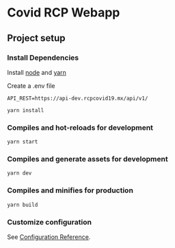 # Covid RCP Webapp


## Project setup

### Install Dependencies

Install [node](https://nodejs.org/en/) and [yarn](https://yarnpkg.com/getting-started/install)

Create a .env file

```
API_REST=https://api-dev.rcpcovid19.mx/api/v1/
```

```
yarn install
```

### Compiles and hot-reloads for development
```
yarn start
```

### Compiles and generate assets for development
```
yarn dev
```

### Compiles and minifies for production
```
yarn build
```

### Customize configuration
See [Configuration Reference](https://cli.vuejs.org/config/).
